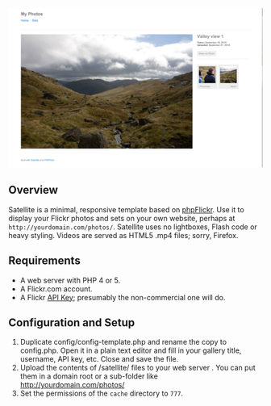 ![Satellite](/screenshot.jpg)

Overview
-------------
Satellite is a minimal, responsive template based on [phpFlickr](http://phpflickr.com). Use it to display your Flickr photos and sets on your own website, perhaps at `http://yourdomain.com/photos/`. Satellite uses no lightboxes, Flash code or heavy styling. Videos are served as HTML5 .mp4 files; sorry, Firefox.

Requirements
-------------

- A web server with PHP 4 or 5.
- A Flickr.com account.
- A Flickr [API Key](http://www.flickr.com/services/apps/create/apply/); presumably the non-commercial one will do.

Configuration and Setup
-----------------------

1. Duplicate config/config-template.php and rename the copy to config.php. Open it in a plain text editor and fill in your gallery title, username, API key, etc. Close and save the file.
2. Upload the contents of /satellite/ files to your web server . You can put them in a domain root or a sub-folder like http://yourdomain.com/photos/
3. Set the permissions of the `cache` directory to `777`.
